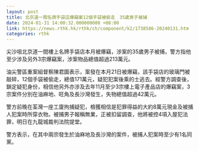```yaml
---
layout: post
title: 北京道一間名牌手袋店爆竊案12個手袋被偷走　35歲男子被捕
date: 2024-01-31 14:00:32.000000000 +08:00
link: https://news.rthk.hk/rthk/ch/component/k2/1738586-20240131.htm
categories: rthk
---
```


尖沙咀北京道一間樓上名牌手袋店本月被爆竊，涉案的35歲男子被捕，警方指他至少涉及另外3宗爆竊案，涉案物品總值超過213萬元。

油尖警區重案組督察陳君圖表示，案發在本月21日被爆竊，該手袋店的玻璃門被敲碎，12個手袋被偷走，總值171萬元，疑犯犯案後乘的士逃去。經警方調查後，鎖定疑犯身份，相信他另外亦涉及去年11月至少3宗樓上電子產品店的爆竊案，3宗案件分別在油麻地、旺角及長沙灣發生，失物總值超過42萬元。

警方前晚在荃灣一座工廈拘捕疑犯，檢獲相信是犯罪得益的大約8萬元現金及被捕人犯案時所穿衣物。被捕男子報稱無業，正被扣留調查，他將被控4項入屋犯法罪，明日在九龍城裁判法院提堂。

警方表示，在其中兩宗發生於油麻地及長沙灣的案件，被捕人犯案時至少有1名同黨。
